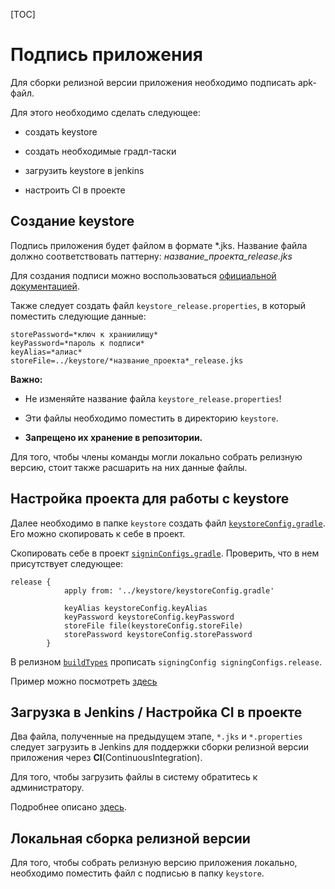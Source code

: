 [TOC]

# Подпись приложения

Для сборки релизной версии приложения необходимо подписать apk-файл.

Для этого необходимо сделать следующее:

* создать keystore

* создать необходимые градл-таски

* загрузить keystore в jenkins

* настроить CI в проекте

## Создание keystore

Подпись приложения будет файлом в формате *.jks.
Название файла должно соответствовать паттерну: *название_проекта_release.jks*

Для создания подписи можно воспользоваться [официальной документацией][keystore].

Также следует создать файл `keystore_release.properties`, в который поместить
следующие данные:
```
storePassword=*ключ к храниилищу*
keyPassword=*пароль к подписи*
keyAlias=*алиас*
storeFile=../keystore/*название_проекта*_release.jks
```

**Важно:**

* Не изменяйте название файла `keystore_release.properties`!

* Эти файлы необходимо поместить в директорию `keystore`.

* **Запрещено их хранение в репозитории.**

Для того, чтобы члены команды могли локально собрать релизную версию, стоит
также расшарить на них данные файлы.

## Настройка проекта для работы с keystore


Далее необходимо в папке `keystore` создать файл [`keystoreConfig.gradle`][task].
Его можно скопировать к себе в проект.

Скопировать себе в проект [`signinConfigs.gradle`][signin].
Проверить, что в нем присутствует следующее:
```
release {
            apply from: '../keystore/keystoreConfig.gradle'

            keyAlias keystoreConfig.keyAlias
            keyPassword keystoreConfig.keyPassword
            storeFile file(keystoreConfig.storeFile)
            storePassword keystoreConfig.storePassword
        }
```

В релизном [`buildTypes`][bt] прописать `signingConfig signingConfigs.release`.

Пример можно посмотреть [здесь][gradle]

## Загрузка в Jenkins / Настройка CI в проекте

Два файла, полученные на предыдущем этапе, `*.jks` и `*.properties` следует
загрузить в Jenkins для поддержки сборки релизной версии приложения через
**CI**(ContinuousIntegration).

Для того, чтобы загрузить файлы в систему обратитесь к администратору.

Подробнее описано [здесь][release].

## Локальная сборка релизной версии

Для того, чтобы собрать релизную версию приложения локально, необходимо
поместить файл с подписью в папку `keystore`.

[keystore]: https://developer.android.com/studio/publish/app-signing
[task]: keystoreConfig.gradle
[gradle]: ../app-injector/build.gradle
[release]: https://jirasurf.atlassian.net/wiki/spaces/ANDDEP/pages/413237258
[signin]: signingConfigs.gradle
[bt]: ../buildTypes.gradle